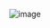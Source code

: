 ![image](https://user-images.githubusercontent.com/72242597/121619627-86be9f00-ca86-11eb-8e6c-07b3b4ed0699.png)
